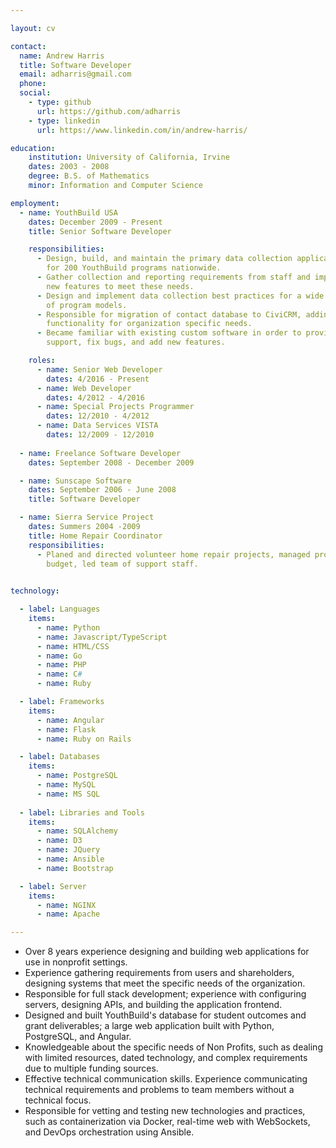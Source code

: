 ```yaml
---

layout: cv

contact:
  name: Andrew Harris
  title: Software Developer
  email: adharris@gmail.com
  phone: 
  social:
    - type: github
      url: https://github.com/adharris
    - type: linkedin
      url: https://www.linkedin.com/in/andrew-harris/

education:
    institution: University of California, Irvine
    dates: 2003 - 2008
    degree: B.S. of Mathematics
    minor: Information and Computer Science

employment:
  - name: YouthBuild USA
    dates: December 2009 - Present
    title: Senior Software Developer

    responsibilities:
      - Design, build, and maintain the primary data collection application
        for 200 YouthBuild programs nationwide.
      - Gather collection and reporting requirements from staff and implement
        new features to meet these needs.
      - Design and implement data collection best practices for a wide variety
        of program models.
      - Responsible for migration of contact database to CiviCRM, adding custom
        functionality for organization specific needs.
      - Became familiar with existing custom software in order to provide
        support, fix bugs, and add new features.

    roles:
      - name: Senior Web Developer
        dates: 4/2016 - Present
      - name: Web Developer
        dates: 4/2012 - 4/2016
      - name: Special Projects Programmer
        dates: 12/2010 - 4/2012
      - name: Data Services VISTA
        dates: 12/2009 - 12/2010
      
  - name: Freelance Software Developer
    dates: September 2008 - December 2009

  - name: Sunscape Software
    dates: September 2006 - June 2008
    title: Software Developer

  - name: Sierra Service Project
    dates: Summers 2004 -2009
    title: Home Repair Coordinator
    responsibilities:
      - Planed and directed volunteer home repair projects, managed project
        budget, led team of support staff.

    
technology:

  - label: Languages
    items:
      - name: Python
      - name: Javascript/TypeScript
      - name: HTML/CSS
      - name: Go
      - name: PHP
      - name: C#
      - name: Ruby

  - label: Frameworks
    items:
      - name: Angular
      - name: Flask
      - name: Ruby on Rails

  - label: Databases
    items:
      - name: PostgreSQL
      - name: MySQL
      - name: MS SQL
      
  - label: Libraries and Tools
    items:
      - name: SQLAlchemy
      - name: D3
      - name: JQuery
      - name: Ansible
      - name: Bootstrap

  - label: Server
    items:
      - name: NGINX
      - name: Apache

---
```


- Over 8 years experience designing and building web applications for use in
  nonprofit settings.
- Experience gathering requirements from users and shareholders, designing
  systems that meet the specific needs of the organization.
- Responsible for full stack development; experience with configuring servers,
  designing APIs, and building the application frontend.
- Designed and built YouthBuild's database for student outcomes and grant
  deliverables; a large web application built with Python, PostgreSQL, and
  Angular.
- Knowledgeable about the specific needs of Non Profits, such as dealing with 
  limited resources, dated technology, and complex requirements due to 
  multiple funding sources.
- Effective technical communication skills. Experience communicating technical
  requirements and problems to team members without a technical focus.
- Responsible for vetting and testing new technologies and practices, such as
  containerization via Docker, real-time web with WebSockets, and DevOps
  orchestration using Ansible.

